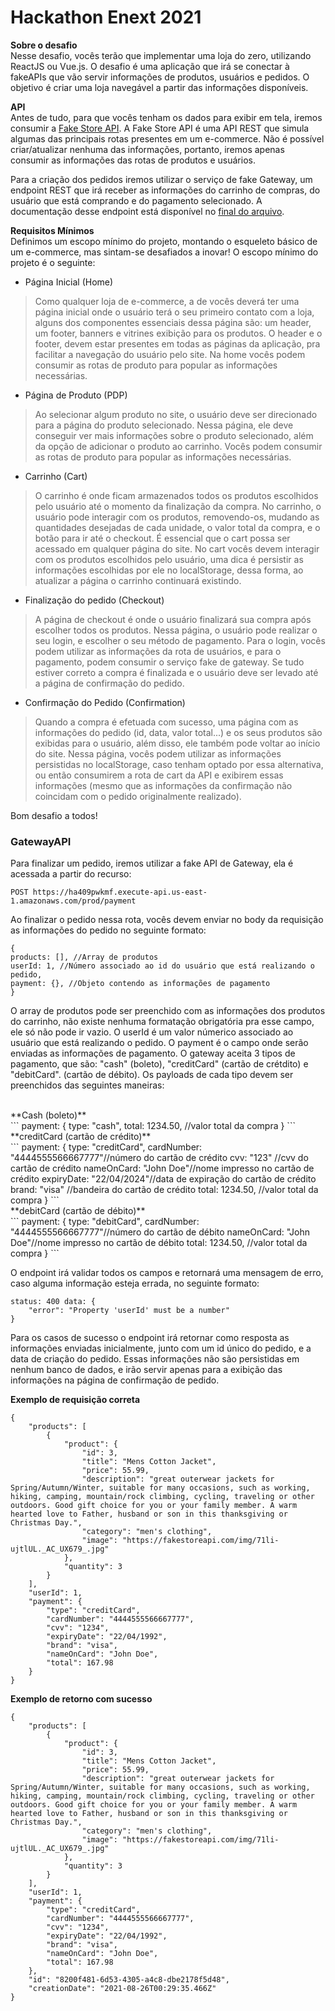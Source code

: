 # Hackathon Enext 2021
  

**Sobre o desafio**
<br/>
Nesse desafio, vocês terão que implementar uma loja do zero, utilizando ReactJS ou Vue.js. O desafio é uma aplicação que irá se conectar à fakeAPIs que vão servir informações de produtos, usuários e pedidos. O objetivo é criar uma loja navegável a partir das informações disponíveis.

**API**
<br/>
Antes de tudo, para que vocês tenham os dados para exibir em tela, iremos consumir a [Fake Store API]('https://fakestoreapi.com/'). A Fake Store API é uma API REST que simula algumas das principais rotas presentes em um e-commerce. Não é possível criar/atualizar nenhuma das informações, portanto, iremos apenas consumir as informações das rotas de produtos e usuários.

Para a criação dos pedidos iremos utilizar o serviço de fake Gateway, um endpoint REST que irá receber as informações do carrinho de compras, do usuário que está comprando e do pagamento selecionado. A documentação desse endpoint está disponível no [final do arquivo](#gateway).

**Requisitos Mínimos**
<br/>
Definimos um escopo mínimo do projeto, montando o esqueleto básico de um e-commerce, mas sintam-se desafiados a inovar! O escopo mínimo do projeto é o seguinte:
<br/>
- Página Inicial (Home)
> Como qualquer loja de e-commerce, a de vocês deverá ter uma página inicial onde o usuário terá o seu primeiro contato com a loja, alguns dos componentes essenciais dessa página são: um header, um footer, banners e vitrines exibição para os produtos. O header e o footer, devem estar presentes em todas as páginas da aplicação, pra facilitar a navegação  do usuário pelo site. Na home vocês podem consumir as rotas de produto para popular as informações necessárias.
- Página de Produto (PDP)
> Ao selecionar algum produto no site, o usuário deve ser direcionado para a página do produto selecionado. Nessa página, ele deve conseguir ver mais informações sobre o produto selecionado, além da opção de adicionar o produto ao carrinho. Vocês podem consumir as rotas de produto para popular as informações necessárias.
- Carrinho (Cart)
> O carrinho é onde ficam armazenados todos os produtos escolhidos pelo usuário até o momento da finalização da compra. No carrinho, o usuário pode interagir com os produtos, removendo-os, mudando as quantidades desejadas de cada unidade, o valor total da compra, e o botão para ir até o checkout. É essencial que o cart possa ser acessado em qualquer página do site. No cart vocês devem interagir com os produtos escolhidos pelo usuário, uma dica é persistir as informações escolhidas por ele no localStorage, dessa forma, ao atualizar a página o carrinho continuará existindo.
- Finalização do pedido (Checkout)
> A página de checkout é onde o usuário finalizará sua compra após escolher todos os produtos. Nessa página, o usuário pode realizar o seu login, e escolher o seu método de pagamento. Para o login, vocês podem utilizar as informações da rota de usuários, e para o pagamento, podem consumir o serviço fake de gateway. Se tudo estiver correto a compra é finalizada e o usuário deve ser levado até a página de confirmação do pedido.
- Confirmação do Pedido (Confirmation)
> Quando a compra é efetuada com sucesso, uma página com as informações do pedido (id, data, valor total...) e os seus produtos são exibidas para o usuário, além disso, ele também pode voltar ao início do site. Nessa página, vocês podem utilizar as informações persistidas no localStorage, caso tenham optado por essa alternativa, ou então consumirem a rota de cart da API e exibirem essas informações (mesmo que as informações da confirmação não coincidam com o pedido originalmente realizado).

Bom desafio a todos!

<a name="gateway"></a>
### GatewayAPI

Para finalizar um pedido, iremos utilizar a fake API de Gateway, ela é acessada a partir do recurso:

```
POST https://ha409pwkmf.execute-api.us-east-1.amazonaws.com/prod/payment
```

Ao finalizar o pedido nessa rota, vocês devem enviar no body da requisição as informações do pedido no seguinte formato:

```
{
products: [], //Array de produtos
userId: 1, //Número associado ao id do usuário que está realizando o pedido,
payment: {}, //Objeto contendo as informações de pagamento
}
```

O array de produtos pode ser preenchido com as informações dos produtos do carrinho, não existe nenhuma formatação obrigatória pra esse campo, ele só não pode ir vazio. O userId é um valor númerico associado ao usuário que está realizando o pedido. O payment é o campo onde serão enviadas as informações de pagamento. O gateway aceita 3 tipos de pagamento, que são: "cash" (boleto), "creditCard" (cartão de crétdito) e "debitCard". (cartão de débito). Os payloads de cada tipo devem ser preenchidos das seguintes maneiras:

<br/>
**Cash (boleto)**
<br/>
```
payment: {
 type: "cash",
 total: 1234.50, //valor total da compra
}
```
<br>
**creditCard (cartão de crédito)**
<br/>
```
payment: {
 type: "creditCard",
 cardNumber: "4444555566667777"//número do cartão de crédito
 cvv: "123" //cvv do cartão de crédito
 nameOnCard: "John Doe"//nome impresso no cartão de crédito
 expiryDate: "22/04/2024"//data de expiração do cartão de crédito
 brand: "visa" //bandeira do cartão de crédito 
 total: 1234.50, //valor total da compra
}
```
<br/>
**debitCard (cartão de débito)**
<br/>
```
payment: {
 type: "debitCard",
 cardNumber: "4444555566667777"//número do cartão de débito 
 nameOnCard: "John Doe"//nome impresso no cartão de débito
 total: 1234.50, //valor total da compra
}
```
<br/>

O endpoint irá validar todos os campos e retornará uma mensagem de erro, caso alguma informação esteja errada, no seguinte formato:

```
status: 400 data: {
    "error": "Property 'userId' must be a number"
}
```
Para os casos de sucesso o endpoint irá retornar como resposta as informações enviadas inicialmente, junto com um id único do pedido, e a data de criação do pedido. Essas informações não são persistidas em nenhum banco de dados, e irão servir apenas para a exibição das informações na página de confirmação de pedido.

**Exemplo de requisição correta**
```
{
    "products": [
        {
            "product": {
                "id": 3,
                "title": "Mens Cotton Jacket",
                "price": 55.99,
                "description": "great outerwear jackets for Spring/Autumn/Winter, suitable for many occasions, such as working, hiking, camping, mountain/rock climbing, cycling, traveling or other outdoors. Good gift choice for you or your family member. A warm hearted love to Father, husband or son in this thanksgiving or Christmas Day.",
                "category": "men's clothing",
                "image": "https://fakestoreapi.com/img/71li-ujtlUL._AC_UX679_.jpg"
            },
            "quantity": 3
        }
    ],
    "userId": 1,
    "payment": {
        "type": "creditCard",
        "cardNumber": "4444555566667777",
        "cvv": "1234",
        "expiryDate": "22/04/1992",
        "brand": "visa",
        "nameOnCard": "John Doe",
        "total": 167.98
    }
}
```

**Exemplo de retorno com sucesso**
```
{
    "products": [
        {
            "product": {
                "id": 3,
                "title": "Mens Cotton Jacket",
                "price": 55.99,
                "description": "great outerwear jackets for Spring/Autumn/Winter, suitable for many occasions, such as working, hiking, camping, mountain/rock climbing, cycling, traveling or other outdoors. Good gift choice for you or your family member. A warm hearted love to Father, husband or son in this thanksgiving or Christmas Day.",
                "category": "men's clothing",
                "image": "https://fakestoreapi.com/img/71li-ujtlUL._AC_UX679_.jpg"
            },
            "quantity": 3
        }
    ],
    "userId": 1,
    "payment": {
        "type": "creditCard",
        "cardNumber": "4444555566667777",
        "cvv": "1234",
        "expiryDate": "22/04/1992",
        "brand": "visa",
        "nameOnCard": "John Doe",
        "total": 167.98
    },
    "id": "8200f481-6d53-4305-a4c8-dbe2178f5d48",
    "creationDate": "2021-08-26T00:29:35.466Z"
}
```


